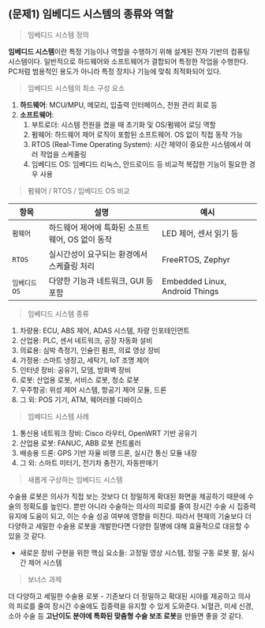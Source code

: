 ## (문제1) 임베디드 시스템의 종류와 역할

> 임베디드 시스템 정의
> 

**임베디드 시스템**이란 특정 기능이나 역할을 수행하기 위해 설계된 전자 기반의 컴퓨팅 시스템이다. 일반적으로 하드웨어와 소프트웨어가 결합되어 특정한 작업을 수행한다. PC처럼 범용적인 용도가 아니라 특정 장치나 기능에 맞춰 최적화되어 있다.

> 임베디드 시스템의 최소 구성 요소
> 
1. **하드웨어**: MCU/MPU, 메모리, 입출력 인터페이스, 전원 관리 회로 등
2. **소프트웨어**:
    1. 부트로더: 시스템 전원을 켰을 때 초기화 및 OS/펌웨어 로딩 역할
    2. 펌웨어: 하드웨어 제어 로직이 포함된 소프트웨어. OS 없이 직접 동작 가능
    3. RTOS (Real-Time Operating System): 시간 제약이 중요한 시스템에서 여러 작업을 스케줄링
    4. 임베디드 OS: 임베디드 리눅스, 안드로이드 등 비교적 복잡한 기능이 필요한 경우 사용

> 펌웨어 / RTOS / 임베디드 OS 비교
> 

| 항목 | 설명 | 예시 |
| --- | --- | --- |
| `펌웨어` | 하드웨어 제어에 특화된 소프트웨어, OS 없이 동작 | LED 제어, 센서 읽기 등 |
| `RTOS` | 실시간성이 요구되는 환경에서 스케쥴링 처리 | FreeRTOS, Zephyr |
| `임베디드 OS` | 다양한 기능과 네트워크, GUI 등 포함 | Embedded Linux, Android Things |

> 임베디드 시스템 종류
> 
1. 차량용: ECU, ABS 제어, ADAS 시스템, 차량 인포테인먼트
2. 산업용: PLC, 센서 네트워크, 공장 자동화 설비
3. 의료용: 심박 측정기, 인슐린 펌프, 의료 영상 장비
4. 가정용: 스마트 냉장고, 세탁기, IoT 조명 제어
5. 인터넷 장비: 공유기, 모뎀, 방화벽 장비
6. 로봇: 산업용 로봇, 서비스 로봇, 청소 로봇
7. 우주항공: 위성 제어 시스템, 항공기 제어 모듈, 드론
8. 그 외: POS 기기, ATM, 웨어러블 디바이스

> 임베디드 시스템 사례
> 
1. 통신용 네트워크 장비: Cisco 라우터, OpenWRT 기반 공유기
2. 산업용 로봇: FANUC, ABB 로봇 컨트롤러
3. 배송용 드론: GPS 기반 자율 비행 드론, 실시간 통신 모듈 내장
4. 그 외: 스마트 미터기, 전기차 충전기, 자동판매기

> 새롭게 구상하는 임베디드 시스템
> 

수술용 로봇은 의사가 직접 보는 것보다 더 정밀하게 확대된 화면을 제공하기 때문에 수술의 정확도를 높인다. 뿐만 아니라 수술하는 의사의 피로를 줄여 장시간 수술 시 집중력 유지에 도움이 되고, 이는 수술 성공 여부에 영향을 미친다. 따라서 현재의 기술보다 더 다양하고 세밀한 수술용 로봇을 개발한다면 다양한 질병에 대해 효율적으로 대응할 수 있을 것 같다.

- 새로운 장비 구현을 위한 핵심 요소들: 고정밀 영상 시스템, 정밀 구동 로봇 팔, 실시간 제어 시스템

> 보너스 과제
> 

더 다양하고 세밀한 수술용 로봇 - 기존보다 더 정밀하고 확대된 시야를 제공하고 의사의 피로를 줄여 장시간 수술에도 집중력을 유지할 수 있게 도와준다. 뇌혈관, 미세 신경, 소아 수술 등 **고난이도 분야에 특화된 맞춤형 수술 보조 로봇**을 만들면 좋을 것 같다.